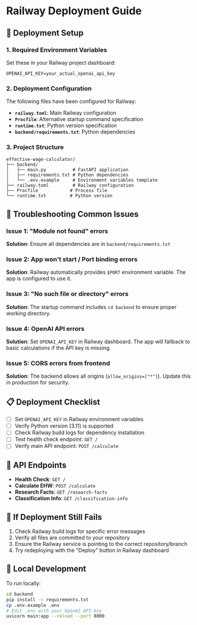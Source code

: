 # Railway Deployment Guide

## 🚀 Deployment Setup

### 1. Required Environment Variables
Set these in your Railway project dashboard:

```
OPENAI_API_KEY=your_actual_openai_api_key
```

### 2. Deployment Configuration
The following files have been configured for Railway:

- **`railway.toml`**: Main Railway configuration
- **`Procfile`**: Alternative startup command specification  
- **`runtime.txt`**: Python version specification
- **`backend/requirements.txt`**: Python dependencies

### 3. Project Structure
```
effective-wage-calculator/
├── backend/
│   ├── main.py          # FastAPI application
│   ├── requirements.txt # Python dependencies
│   └── .env.example     # Environment variables template
├── railway.toml         # Railway configuration
├── Procfile            # Process file
└── runtime.txt         # Python version
```

## 🔧 Troubleshooting Common Issues

### Issue 1: "Module not found" errors
**Solution**: Ensure all dependencies are in `backend/requirements.txt`

### Issue 2: App won't start / Port binding errors
**Solution**: Railway automatically provides `$PORT` environment variable. The app is configured to use it.

### Issue 3: "No such file or directory" errors
**Solution**: The startup command includes `cd backend` to ensure proper working directory.

### Issue 4: OpenAI API errors
**Solution**: Set `OPENAI_API_KEY` in Railway dashboard. The app will fallback to basic calculations if the API key is missing.

### Issue 5: CORS errors from frontend
**Solution**: The backend allows all origins (`allow_origins=["*"]`). Update this in production for security.

## 📋 Deployment Checklist

- [ ] Set `OPENAI_API_KEY` in Railway environment variables
- [ ] Verify Python version (3.11) is supported
- [ ] Check Railway build logs for dependency installation
- [ ] Test health check endpoint: `GET /`
- [ ] Verify main API endpoint: `POST /calculate`

## 🔗 API Endpoints

- **Health Check**: `GET /` 
- **Calculate EHW**: `POST /calculate`
- **Research Facts**: `GET /research-facts`
- **Classification Info**: `GET /classification-info`

## 🚨 If Deployment Still Fails

1. Check Railway build logs for specific error messages
2. Verify all files are committed to your repository
3. Ensure the Railway service is pointing to the correct repository/branch
4. Try redeploying with the "Deploy" button in Railway dashboard

## 📝 Local Development

To run locally:
```bash
cd backend
pip install -r requirements.txt
cp .env.example .env
# Edit .env with your OpenAI API key
uvicorn main:app --reload --port 8000
``` 